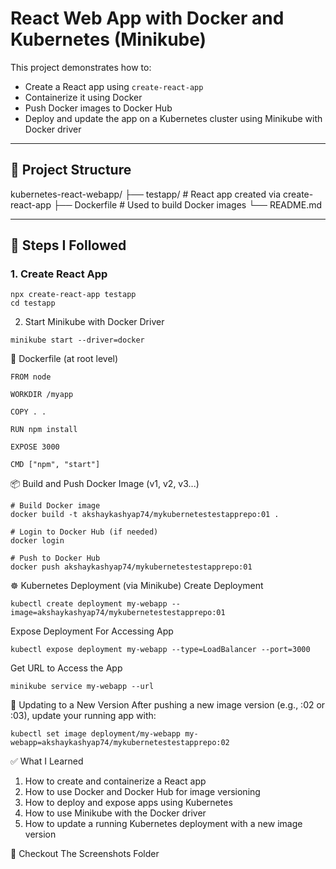 # React Web App with Docker and Kubernetes (Minikube)

This project demonstrates how to:

- Create a React app using `create-react-app`
- Containerize it using Docker
- Push Docker images to Docker Hub
- Deploy and update the app on a Kubernetes cluster using Minikube with Docker driver

---

## 📁 Project Structure

kubernetes-react-webapp/
├── testapp/ # React app created via create-react-app
├── Dockerfile # Used to build Docker images
└── README.md


---

## 🚀 Steps I Followed

### 1. Create React App

```
npx create-react-app testapp
cd testapp
```
2. Start Minikube with Docker Driver
```
minikube start --driver=docker
```

🐳 Dockerfile (at root level)

```
FROM node

WORKDIR /myapp

COPY . .

RUN npm install

EXPOSE 3000

CMD ["npm", "start"]
```

📦 Build and Push Docker Image (v1, v2, v3...)
```
# Build Docker image
docker build -t akshaykashyap74/mykubernetestestapprepo:01 .

# Login to Docker Hub (if needed)
docker login

# Push to Docker Hub
docker push akshaykashyap74/mykubernetestestapprepo:01

```

☸️ Kubernetes Deployment (via Minikube)
Create Deployment
``` 
kubectl create deployment my-webapp --image=akshaykashyap74/mykubernetestestapprepo:01
```

Expose Deployment For Accessing App
```
kubectl expose deployment my-webapp --type=LoadBalancer --port=3000
```
Get URL to Access the App
```
minikube service my-webapp --url
```

🔄 Updating to a New Version
After pushing a new image version (e.g., :02 or :03), update your running app with:
```
kubectl set image deployment/my-webapp my-webapp=akshaykashyap74/mykubernetestestapprepo:02
```

✅ What I Learned
  1. How to create and containerize a React app
  2. How to use Docker and Docker Hub for image versioning
  3. How to deploy and expose apps using Kubernetes
  4. How to use Minikube with the Docker driver
  5. How to update a running Kubernetes deployment with a new image version

📸 Checkout The Screenshots Folder
